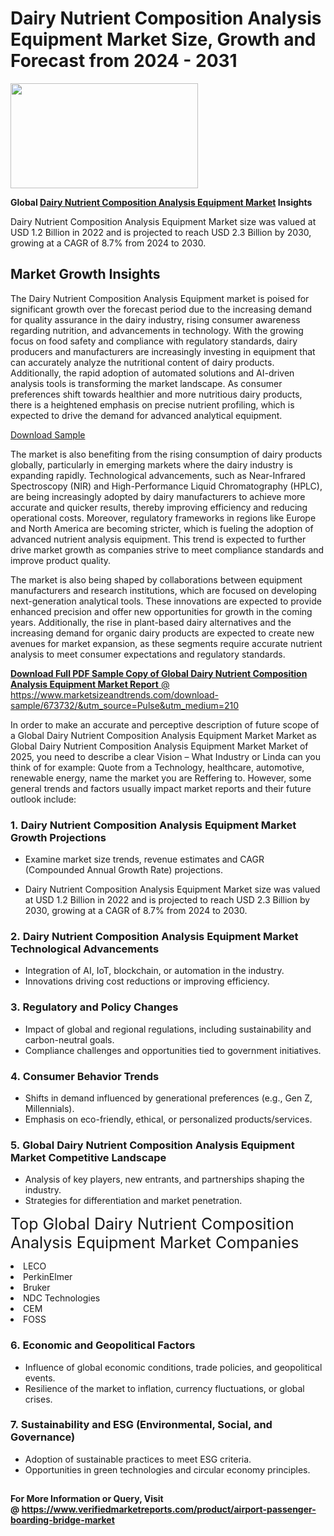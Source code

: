 <H1>Dairy Nutrient Composition Analysis Equipment Market Size, Growth and Forecast from 2024 - 2031</H1><img class="aligncenter size-medium wp-image-584254" src="https://thirdeyenews.in/wp-content/uploads/2024/09/Global-Market-Research-300x168.jpeg" alt="" width="300" height="168" /><p><strong>Global&nbsp;<a href="https://www.marketsizeandtrends.com/download-sample/673732/&amp;utm_source=Pulse&amp;utm_medium=210">Dairy Nutrient Composition Analysis Equipment Market</a> Insights</strong></p><p>Dairy Nutrient Composition Analysis Equipment Market size was valued at USD 1.2 Billion in 2022 and is projected to reach USD 2.3 Billion by 2030, growing at a CAGR of 8.7% from 2024 to 2030.</p><p><h2>Market Growth Insights</h2> <p>The Dairy Nutrient Composition Analysis Equipment market is poised for significant growth over the forecast period due to the increasing demand for quality assurance in the dairy industry, rising consumer awareness regarding nutrition, and advancements in technology. With the growing focus on food safety and compliance with regulatory standards, dairy producers and manufacturers are increasingly investing in equipment that can accurately analyze the nutritional content of dairy products. Additionally, the rapid adoption of automated solutions and AI-driven analysis tools is transforming the market landscape. As consumer preferences shift towards healthier and more nutritious dairy products, there is a heightened emphasis on precise nutrient profiling, which is expected to drive the demand for advanced analytical equipment.</p> <p><a href="#">Download Sample</a></p> <p>The market is also benefiting from the rising consumption of dairy products globally, particularly in emerging markets where the dairy industry is expanding rapidly. Technological advancements, such as Near-Infrared Spectroscopy (NIR) and High-Performance Liquid Chromatography (HPLC), are being increasingly adopted by dairy manufacturers to achieve more accurate and quicker results, thereby improving efficiency and reducing operational costs. Moreover, regulatory frameworks in regions like Europe and North America are becoming stricter, which is fueling the adoption of advanced nutrient analysis equipment. This trend is expected to further drive market growth as companies strive to meet compliance standards and improve product quality.</p> <p>The market is also being shaped by collaborations between equipment manufacturers and research institutions, which are focused on developing next-generation analytical tools. These innovations are expected to provide enhanced precision and offer new opportunities for growth in the coming years. Additionally, the rise in plant-based dairy alternatives and the increasing demand for organic dairy products are expected to create new avenues for market expansion, as these segments require accurate nutrient analysis to meet consumer expectations and regulatory standards.</p> <p><a href="#"></p><p><span class=""><strong>Download Full PDF Sample Copy of Global Dairy Nutrient Composition Analysis Equipment Market Report</strong> @ <a href="https://www.marketsizeandtrends.com/download-sample/673732/&amp;utm_source=Pulse&amp;utm_medium=210" target="_blank">https://www.marketsizeandtrends.com/download-sample/673732/&amp;utm_source=Pulse&amp;utm_medium=210</a></span></p><p>In order to make an accurate and perceptive description of future scope of a Global&nbsp;Dairy Nutrient Composition Analysis Equipment Market Market as Global&nbsp;Dairy Nutrient Composition Analysis Equipment Market Market of 2025, you need to describe a clear Vision &ndash; What Industry or Linda can you think of for example: Quote from a Technology, healthcare, automotive, renewable energy, name the market you are Reffering to. However, some general trends and factors usually impact market reports and their future outlook include:</p><h3>1.&nbsp;<strong>Dairy Nutrient Composition Analysis Equipment Market Growth Projections</strong></h3><ul><li>Examine market size trends, revenue estimates and CAGR (Compounded Annual Growth Rate) projections.</li><li><p>Dairy Nutrient Composition Analysis Equipment Market size was valued at USD 1.2 Billion in 2022 and is projected to reach USD 2.3 Billion by 2030, growing at a CAGR of 8.7% from 2024 to 2030.</p></li></ul><h3>2.&nbsp;<strong>Dairy Nutrient Composition Analysis Equipment Market Technological Advancements</strong></h3><ul><li>Integration of AI, IoT, blockchain, or automation in the industry.</li><li>Innovations driving cost reductions or improving efficiency.</li></ul><h3>3.&nbsp;<strong>Regulatory and Policy Changes</strong></h3><ul><li>Impact of global and regional regulations, including sustainability and carbon-neutral goals.</li><li>Compliance challenges and opportunities tied to government initiatives.</li></ul><h3>4.&nbsp;<strong>Consumer Behavior Trends</strong></h3><ul><li>Shifts in demand influenced by generational preferences (e.g., Gen Z, Millennials).</li><li>Emphasis on eco-friendly, ethical, or personalized products/services.</li></ul><h3>5.&nbsp;<strong>Global Dairy Nutrient Composition Analysis Equipment Market Competitive Landscape</strong></h3><ul><li>Analysis of key players, new entrants, and partnerships shaping the industry.</li><li>Strategies for differentiation and market penetration.</li></ul><p data-pm-slice="1 1 []"><span style="color: inherit; font-family: inherit; font-size: 25px;">Top Global Dairy Nutrient Composition Analysis Equipment Market Companies</span></p><div class="" data-test-id=""><p><li>LECO</li><li> PerkinElmer</li><li> Bruker</li><li> NDC Technologies</li><li> CEM</li><li> FOSS</li></p></div><h3>6.&nbsp;<strong>Economic and Geopolitical Factors</strong></h3><ul><li>Influence of global economic conditions, trade policies, and geopolitical events.</li><li>Resilience of the market to inflation, currency fluctuations, or global crises.</li></ul><h3>7.&nbsp;<strong>Sustainability and ESG (Environmental, Social, and Governance)</strong></h3><ul><li>Adoption of sustainable practices to meet ESG criteria.</li><li>Opportunities in green technologies and circular economy principles.</li></ul><h2><strong style="font-size: 14px;">For More Information or Query, Visit @&nbsp;</strong><a style="background-color: #ffffff; font-size: 14px;" href="https://www.marketsizeandtrends.com/report/dairy-nutrient-composition-analysis-equipment-market/" target="_blank">https://www.verifiedmarketreports.com/product/airport-passenger-boarding-bridge-market</a></h2>
